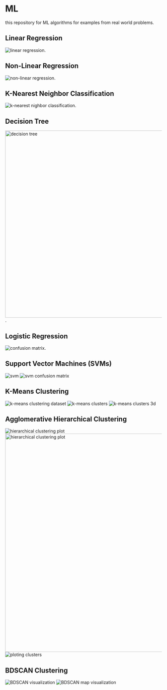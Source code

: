 # ML
this repository for ML algorithms for examples from  real world problems.
## Linear Regression
<img src='https://user-images.githubusercontent.com/72823374/124914792-af37ab80-dfe8-11eb-959c-fce93aea2e48.png' alt='linear regression'/>.
## Non-Linear Regression
<img src='https://user-images.githubusercontent.com/72823374/124914916-d0989780-dfe8-11eb-9fd8-8b066e072846.png' alt='non-linear regression' />.
## K-Nearest Neighbor Classification
<img src='https://user-images.githubusercontent.com/72823374/124939567-20835880-e001-11eb-8802-d205b24ecc9d.png' alt='k-nearest nighbor classification'/>.
## Decision Tree
<img src='https://user-images.githubusercontent.com/72823374/125079799-ef1b9300-e0bb-11eb-9a06-922965956372.png' width="600px" object-fit="contain" alt='decision tree' />.
## Logistic Regression
<img src='https://user-images.githubusercontent.com/72823374/125107250-7840c300-e0d8-11eb-87c3-6d434ae3238a.png' alt='confusion matrix' />.
## Support Vector Machines (SVMs)
<img src='https://user-images.githubusercontent.com/72823374/125166106-f1502100-e191-11eb-8168-83e6390c6591.png' alt='svm' />
<img src="https://user-images.githubusercontent.com/72823374/125166120-05941e00-e192-11eb-9508-868a2d26d7b8.png" alt="svm confusion matrix" />

## K-Means Clustering
<img src="https://user-images.githubusercontent.com/72823374/125203408-1fa42e00-e270-11eb-9b38-529e30589953.png" alt="k-means clustering dataset" />
<img src="https://user-images.githubusercontent.com/72823374/125203436-39de0c00-e270-11eb-9d5e-e94faa2d35f4.png" alt="k-means clusters" />
<img src="https://user-images.githubusercontent.com/72823374/125203464-5aa66180-e270-11eb-8dcc-19b43c773d34.png" alt="k-means clusters 3d" />

## Agglomerative Hierarchical Clustering
<img src="https://user-images.githubusercontent.com/72823374/125212594-6dd42400-e2a6-11eb-9026-c57ac76ef47d.png" alt="hierarchical clustering plot" />
<img src="https://user-images.githubusercontent.com/72823374/125212711-39ad3300-e2a7-11eb-9620-7c15d02f1d6f.png" width="700px" object-fit="contain" alt="hierarchical clustering plot" />
<img src="https://user-images.githubusercontent.com/72823374/125212675-fd79d280-e2a6-11eb-835d-1986e6b10ffa.png" alt="ploting clusters" />

## BDSCAN Clustering
<img src="https://user-images.githubusercontent.com/72823374/125216972-83057e80-e2b7-11eb-8924-0a05a875a9fa.png" alt="BDSCAN visualization" />
<img src="https://user-images.githubusercontent.com/72823374/125216977-8567d880-e2b7-11eb-8df4-55fcdbbe3140.png" alt="BDSCAN map visualization" />
